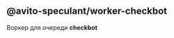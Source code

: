 @avito-speculant/worker-checkbot
--------------------------------

Воркер для очереди **checkbot**

